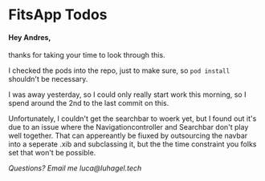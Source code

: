 # FitsApp Todos

#### Hey Andres, 
thanks for taking your time to look through this.

I checked the pods into the repo, just to make sure, so `pod install` shouldn't be necessary.

I was away yesterday, so I could only really start work this morning, so I spend around the 2nd to the last commit on this.

Unfortunately, I couldn't get the searchbar to woerk yet, but I found out it's due to an issue where the Navigationcontroller and Searchbar don't  play well together.
That can appereantly be fiuxed by outsourcing the navbar into a seperate .xib and subclassing it, but the the time constraint you folks set that won't be possible.

_Questions? Email me luca@luhagel.tech_
